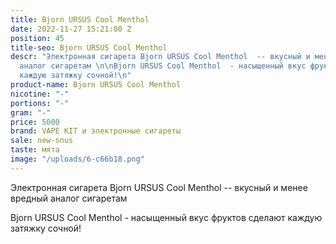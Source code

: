 ```yaml
---
title: Bjorn URSUS Cool Menthol
date: 2022-11-27 15:21:00 Z
position: 45
title-seo: Bjorn URSUS Cool Menthol
descr: "Электронная сигарета Bjorn URSUS Cool Menthol  -- вкусный и менее вредный
  аналог сигаретам \n\nBjorn URSUS Cool Menthol  - насыщенный вкус фруктов сделают
  каждую затяжку сочной!\n"
product-name: Bjorn URSUS Cool Menthol
nicotine: "-"
portions: "-"
gram: "-"
price: 5000
brand: VAPE KIT и электронные сигареты
sale: new-snus
taste: мята
image: "/uploads/6-c66b18.png"
---
```


Электронная сигарета Bjorn URSUS Cool Menthol  -- вкусный и менее вредный аналог сигаретам 

Bjorn URSUS Cool Menthol  - насыщенный вкус фруктов сделают каждую затяжку сочной!
